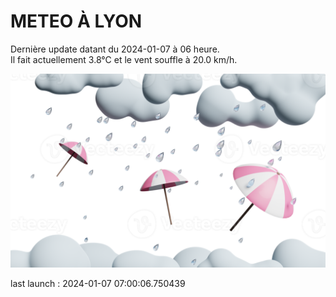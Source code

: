 # METEO À LYON

Dernière update datant du 2024-01-07 à 06 heure.  
Il fait actuellement 3.8°C et le vent souffle à 20.0 km/h.      

![](./.github/rain.png)

last launch : 2024-01-07 07:00:06.750439
